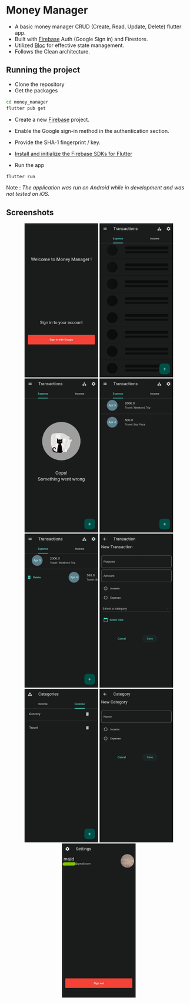 # Money Manager

- A basic money manager CRUD (Create, Read, Update, Delete) flutter app.
- Built with [Firebase] Auth (Google Sign in) and Firestore.
- Utilized [Bloc] for effective state management.
- Follows the Clean architecture.

## Running the project

- Clone the repository
-  Get the packages
```bash
cd money_manager
flutter pub get
```

- Create a new [Firebase] project.
- Enable the Google sign-in method in the authentication section.
- Provide the SHA-1 fingerprint / key.
- [Install and initialize the Firebase SDKs for Flutter]

-  Run the app

```bash
flutter run
```



 Note : *The application was run on Android while in development and was not tested on iOS.*
 ## Screenshots
 <p align="center">
  <img src="screenshots/signin.jpg" alt="Sign in" width="200"/>
  <img src="screenshots/transactions_loading.jpg" alt="Transactions  Loading" width="200"/>
  <img src="screenshots/error_screen.jpg" alt="Error" width="200"/>
  <img src="screenshots/transactions.jpg" alt="Transactions" width="200"/>  
  <img src="screenshots/transactions_delete.jpg" alt="Swipe the transaction item for delete button" width="200"/>
  <img src="screenshots/new_transaction.jpg" alt="New Transaction" width="200"/>
  <img src="screenshots/categories.jpg" alt="Categories" width="200"/>
  <img src="screenshots/new_category.jpg" alt="New Category" width="200"/>
  <img src="screenshots/settings.jpg" alt="Settings" width="200"/>
</p>

[Install and initialize the Firebase SDKs for Flutter]: <https://firebase.google.com/docs/flutter/setup?platform=android>
[Firebase]: <https://console.firebase.google.com/>
[Bloc]:<https://pub.dev/packages/flutter_bloc>